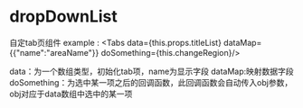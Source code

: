 # dropDownList

自定tab页组件
example :
<Tabs data={this.props.titleList} dataMap={{"name":"areaName"}} doSomething={this.changeRegion}/>


data：为一个数组类型，初始化tab项，name为显示字段
dataMap:映射数据字段
doSomething：为选中某一项之后的回调函数，此回调函数会自动传入obj参数，obj对应于data数组中选中的某一项